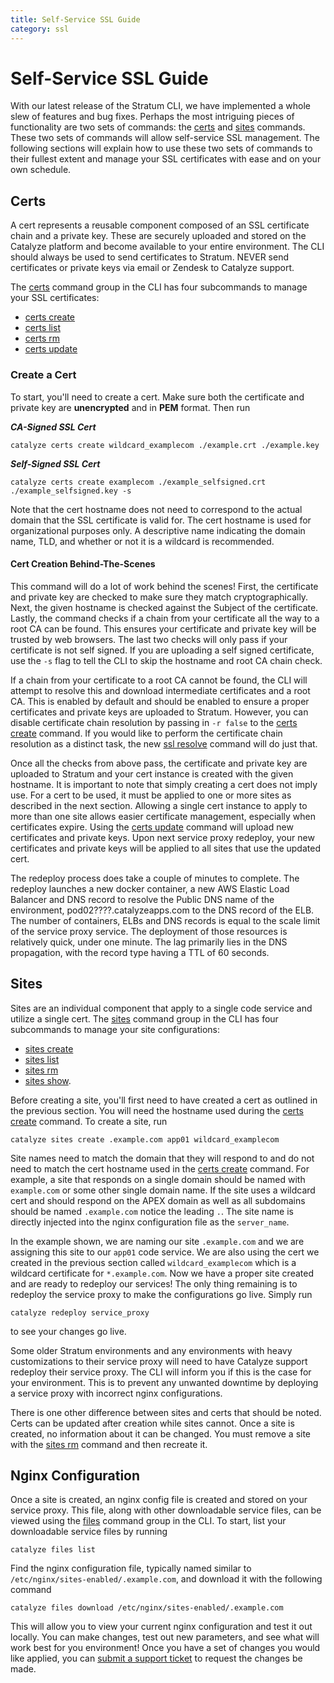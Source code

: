 ```yaml
---
title: Self-Service SSL Guide
category: ssl
---
```


# Self-Service SSL Guide

With our latest release of the Stratum CLI, we have implemented a whole slew of features and bug fixes. Perhaps the most intriguing pieces of functionality are two sets of commands: the [certs](/paas/paas-cli-reference/certs/) and [sites](/paas/paas-cli-reference/sites/) commands. These two sets of commands will allow self-service SSL management. The following sections will explain how to use these two sets of commands to their fullest extent and manage your SSL certificates with ease and on your own schedule.

## Certs

A cert represents a reusable component composed of an SSL certificate chain and a private key. These are securely uploaded and stored on the Catalyze platform and become available to your entire environment.  The CLI should always be used to send certificates to Stratum.  NEVER send certificates or private keys via email or Zendesk to Catalyze support.

The [certs](/paas/paas-cli-reference/certs/) command group in the CLI has four subcommands to manage your SSL certificates:

- [certs create](/paas/paas-cli-reference/certs-create/)
- [certs list](/paas/paas-cli-reference/certs-list/)
- [certs rm](/paas/paas-cli-reference/certs-rm/)
- [certs update](/paas/paas-cli-reference/certs-update/)

### Create a Cert

To start, you'll need to create a cert. Make sure both the certificate and private key are **unencrypted** and in **PEM** format. Then run

***CA-Signed SSL Cert***
```
catalyze certs create wildcard_examplecom ./example.crt ./example.key
```

***Self-Signed SSL Cert***
```
catalyze certs create examplecom ./example_selfsigned.crt ./example_selfsigned.key -s
```

Note that the cert hostname does not need to correspond to the actual domain that the SSL certificate is valid for. The cert hostname is used for organizational purposes only. A descriptive name indicating the domain name, TLD, and whether or not it is a wildcard is recommended.

#### Cert Creation Behind-The-Scenes

This command will do a lot of work behind the scenes! First, the certificate and private key are checked to make sure they match cryptographically. Next, the given hostname is checked against the Subject of the certificate. Lastly, the command checks if a chain from your certificate all the way to a root CA can be found. This ensures your certificate and private key will be trusted by web browsers. The last two checks will only pass if your certificate is not self signed. If you are uploading a self signed certificate, use the `-s` flag to tell the CLI to skip the hostname and root CA chain check.

If a chain from your certificate to a root CA cannot be found, the CLI will attempt to resolve this and download intermediate certificates and a root CA. This is enabled by default and should be enabled to ensure a proper certificates and private keys are uploaded to Stratum. However, you can disable certificate chain resolution by passing in `-r false` to the [certs create](/paas/paas-cli-reference/certs-create/) command. If you would like to perform the certificate chain resolution as a distinct task, the new [ssl resolve](/paas/paas-cli-reference/ssl-resolve/) command will do just that.

Once all the checks from above pass, the certificate and private key are uploaded to Stratum and your cert instance is created with the given hostname. It is important to note that simply creating a cert does not imply use. For a cert to be used, it must be applied to one or more sites as described in the next section. Allowing a single cert instance to apply to more than one site allows easier certificate management, especially when certificates expire. Using the [certs update](/paas/paas-cli-reference/certs-update/) command will upload new certificates and private keys. Upon next service proxy redeploy, your new certificates and private keys will be applied to all sites that use the updated cert.

The redeploy process does take a couple of minutes to complete.  The redeploy launches a new docker container, a new AWS Elastic Load Balancer and DNS record to resolve the Public DNS name of the environment, pod02????.catalyzeapps.com to the DNS record of the ELB. The number of containers, ELBs and DNS records is equal to the scale limit of the service proxy service. The deployment of those resources is relatively quick, under one minute. The lag primarily lies in the DNS propagation, with the record type having a TTL of 60 seconds.

## Sites

Sites are an individual component that apply to a single code service and utilize a single cert. The [sites](/paas/paas-cli-reference/sites/) command group in the CLI has four subcommands to manage your site configurations:
- [sites create](/paas/paas-cli-reference/sites-create/)
- [sites list](/paas/paas-cli-reference/sites-list/)
- [sites rm](/paas/paas-cli-reference/sites-rm/)
- [sites show](/paas/paas-cli-reference/sites-show/).

Before creating a site, you'll first need to have created a cert as outlined in the previous section. You will need the hostname used during the [certs create](/paas/paas-cli-reference/certs-create/) command. To create a site, run

```
catalyze sites create .example.com app01 wildcard_examplecom
```

Site names need to match the domain that they will respond to and do not need to match the cert hostname used in the [certs create](/paas/paas-cli-reference/certs-create/) command. For example, a site that responds on a single domain should be named with `example.com` or some other single domain name. If the site uses a wildcard cert and should respond on the APEX domain as well as all subdomains should be named `.example.com` notice the leading `.`. The site name is directly injected into the nginx configuration file as the `server_name`.

In the example shown, we are naming our site `.example.com` and we are assigning this site to our `app01` code service. We are also using the cert we created in the previous section called `wildcard_examplecom` which is a wildcard certificate for `*.example.com`. Now we have a proper site created and are ready to redeploy our services! The only thing remaining is to redeploy the service proxy to make the configurations go live. Simply run

```
catalyze redeploy service_proxy
```

to see your changes go live.

Some older Stratum environments and any environments with heavy customizations to their service proxy will need to have Catalyze support redeploy their service proxy.  The CLI will inform you if this is the case for your environment.  This is to prevent any unwanted downtime by deploying a service proxy with incorrect nginx configurations.

There is one other difference between sites and certs that should be noted. Certs can be updated after creation while sites cannot. Once a site is created, no information about it can be changed. You must remove a site with the [sites rm](/paas/paas-cli-reference/sites-rm/) command and then recreate it.

## Nginx Configuration

Once a site is created, an nginx config file is created and stored on your service proxy. This file, along with other downloadable service files, can be viewed using the [files](/paas/paas-cli-reference/files/) command group in the CLI. To start, list your downloadable service files by running

```
catalyze files list
```

Find the nginx configuration file, typically named similar to `/etc/nginx/sites-enabled/.example.com`, and download it with the following command

```
catalyze files download /etc/nginx/sites-enabled/.example.com
```

This will allow you to view your current nginx configuration and test it out locally. You can make changes, test out new parameters, and see what will work best for you environment! Once you have a set of changes you would like applied, you can [submit a support ticket](https://catalyzeio.zendesk.com/) to request the changes be made.
